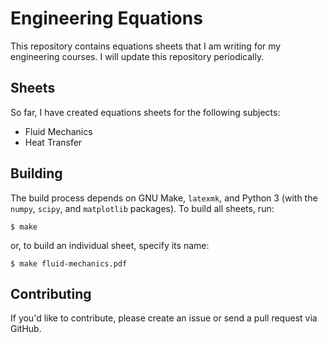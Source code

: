 # Engineering Equations

This repository contains equations sheets that I am writing for my engineering courses. I will
update this repository periodically.

## Sheets

So far, I have created equations sheets for the following subjects:
- Fluid Mechanics
- Heat Transfer

## Building

The build process depends on GNU Make, `latexmk`, and Python 3 (with the `numpy`, `scipy`, and
`matplotlib` packages). To build all sheets, run:

    $ make

or, to build an individual sheet, specify its name:

    $ make fluid-mechanics.pdf

## Contributing

If you'd like to contribute, please create an issue or send a pull request via GitHub.
